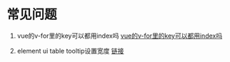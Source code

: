 # 常见问题

1. vue的v-for里的key可以都用index吗
   [vue的v-for里的key可以都用index吗](https://segmentfault.com/q/1010000012538191)

2. element ui table tooltip设置宽度 [链接](https://blog.csdn.net/linadadan/article/details/82799453)